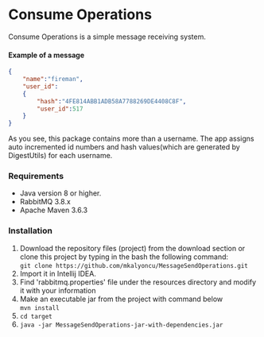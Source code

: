 # Consume Operations

Consume Operations is a simple message receiving system.


#### Example of a message
  
```json
{
    "name":"fireman",
    "user_id":
    {
        "hash":"4FE814ABB1ADB58A7788269DE4408C8F",
        "user_id":517
    }
}
```
  
As you see, this package contains more than a username. The app assigns auto incremented id numbers and hash values(which are generated by DigestUtils) for each username.    

### Requirements  

* Java version 8 or higher.  
* RabbitMQ 3.8.x
* Apache Maven 3.6.3


  



### Installation

1. Download the repository files (project) from the download section or clone this project by typing in the bash the following command:  
``
git clone https://github.com/mkalyoncu/MessageSendOperations.git
``
2. Import it in Intellij IDEA.  
3. Find 'rabbitmq.properties' file under the resources directory and modify it with your information
4. Make an executable jar from the project with command below  
``
mvn install
``    
5. ``` cd target ```  
6. ``` java -jar MessageSendOperations-jar-with-dependencies.jar ```

